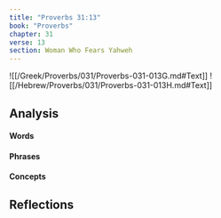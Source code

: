 ```yaml
---
title: "Proverbs 31:13"
book: "Proverbs"
chapter: 31
verse: 13
section: Woman Who Fears Yahweh
---
```

![[/Greek/Proverbs/031/Proverbs-031-013G.md#Text]]
![[/Hebrew/Proverbs/031/Proverbs-031-013H.md#Text]]

## Analysis

#### Words

#### Phrases

#### Concepts

## Reflections
